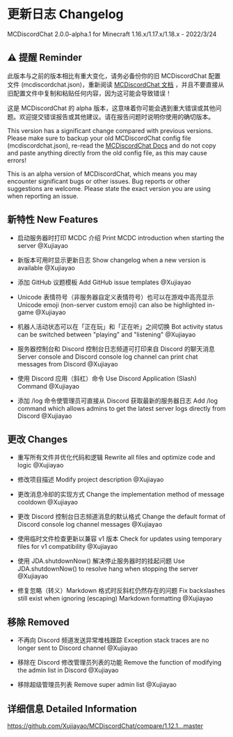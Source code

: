# 更新日志 Changelog

MCDiscordChat 2.0.0-alpha.1 for Minecraft 1.16.x/1.17.x/1.18.x - 2022/3/24

## ⚠ 提醒 Reminder

此版本与之前的版本相比有重大变化，请务必备份你的旧 MCDiscordChat 配置文件 (mcdiscordchat.json)，重新阅读 [MCDiscordChat 文档](https://blog.xujiayao.top/posts/4ba0a17a/) ，并且不要直接从旧配置文件中复制和粘贴任何内容，因为这可能会导致错误！

这是 MCDiscordChat 的 alpha 版本，这意味着你可能会遇到重大错误或其他问题。欢迎提交错误报告或其他建议。请在报告问题时说明你使用的确切版本。

This version has a significant change compared with previous versions. Please make sure to backup your old MCDiscordChat config file (mcdiscordchat.json), re-read the [MCDiscordChat Docs](https://blog.xujiayao.top/posts/4ba0a17a/) and do not copy and paste anything directly from the old config file, as this may cause errors!

This is an alpha version of MCDiscordChat, which means you may encounter significant bugs or other issues. Bug reports or other suggestions are welcome. Please state the exact version you are using when reporting an issue.

## 新特性 New Features

- 启动服务器时打印 MCDC 介绍
  Print MCDC introduction when starting the server
  @Xujiayao

- 新版本可用时显示更新日志
  Show changelog when a new version is available
  @Xujiayao

- 添加 GitHub 议题模板
  Add GitHub issue templates
  @Xujiayao

- Unicode 表情符号（非服务器自定义表情符号）也可以在游戏中高亮显示
  Unicode emoji (non-server custom emoji) can also be highlighted in-game
  @Xujiayao

- 机器人活动状态可以在「正在玩」和「正在听」之间切换
  Bot activity status can be switched between "playing" and "listening"
  @Xujiayao

- 服务器控制台和 Discord 控制台日志频道可打印来自 Discord 的聊天消息
  Server console and Discord console log channel can print chat messages from Discord
  @Xujiayao

- 使用 Discord 应用（斜杠）命令
  Use Discord Application (Slash) Command
  @Xujiayao

- 添加 /log 命令使管理员可直接从 Discord 获取最新的服务器日志
  Add /log command which allows admins to get the latest server logs directly from Discord
  @Xujiayao

## 更改 Changes

- 重写所有文件并优化代码和逻辑
  Rewrite all files and optimize code and logic
  @Xujiayao

- 修改项目描述
  Modify project description
  @Xujiayao

- 更改消息冷却的实现方式
  Change the implementation method of message cooldown
  @Xujiayao

- 更改 Discord 控制台日志频道消息的默认格式
  Change the default format of Discord console log channel messages
  @Xujiayao

- 使用临时文件检查更新以兼容 v1 版本
  Check for updates using temporary files for v1 compatibility
  @Xujiayao

- 使用 JDA.shutdownNow() 解决停止服务器时的挂起问题
  Use JDA.shutdownNow() to resolve hang when stopping the server
  @Xujiayao

- 修复忽略（转义）Markdown 格式时反斜杠仍然存在的问题
  Fix backslashes still exist when ignoring (escaping) Markdown formatting
  @Xujiayao

## 移除 Removed

- 不再向 Discord 频道发送异常堆栈跟踪
  Exception stack traces are no longer sent to Discord channel
  @Xujiayao

- 移除在 Discord 修改管理员列表的功能
  Remove the function of modifying the admin list in Discord
  @Xujiayao

- 移除超级管理员列表
  Remove super admin list
  @Xujiayao

## 详细信息 Detailed Information

https://github.com/Xujiayao/MCDiscordChat/compare/1.12.1...master
